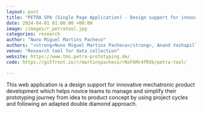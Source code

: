 ```yaml
---
layout: post
title: "PETRA SPA (Single Page Application) - Design support for innovative mechatronic product development"
date: 2024-04-01 01:00:00 +00:00
image: /images/r_petratool.jpg
categories: research
author: "Nuno Miguel Martins Pacheco"
authors: "<strong>Nuno Miguel Martins Pacheco</strong>, Anand Vazhapilli Sureshbabu, Markus Mörtl, Markus Zimmermann, Laura Isabel Durán Noy, Masaru Charles Nürnberger, Andreas Feldl"
venue: "Research tool for data collection"
website: https://www.tms.petra-prototyping.de/
code: https://gitfront.io/r/martinspacheco/rNsFbMc4fRVb/petra-tool/

---
```


This web application is a design support for innovative mechatronic product development which helps novice teams to manage and simplify their prototyping journey from idea to product concept by using project cycles and following an adapted double diamond approach.